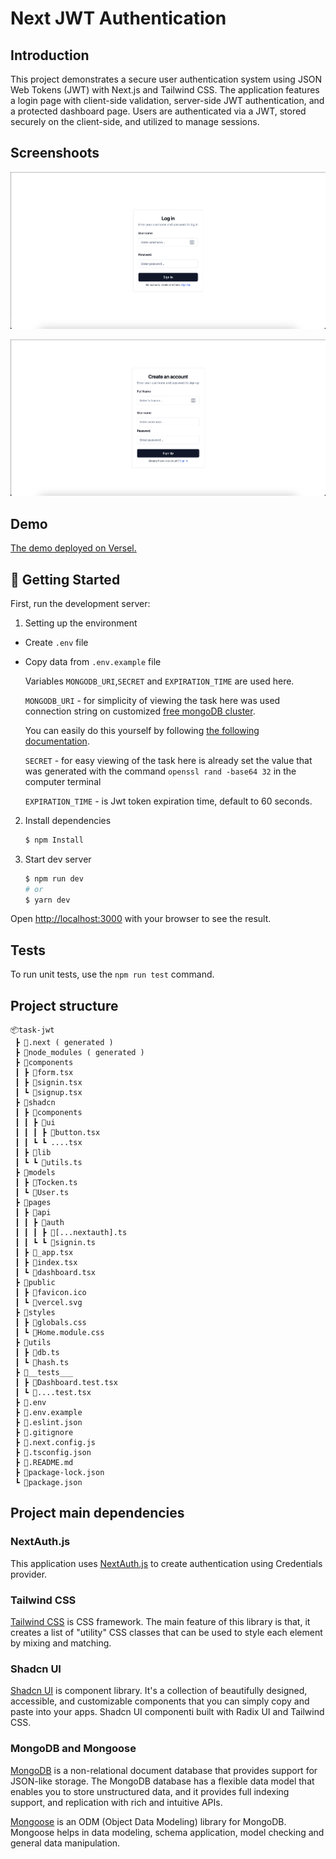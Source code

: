 # Next JWT Authentication

## Introduction

This project demonstrates a secure user authentication system using JSON Web Tokens (JWT) with Next.js and Tailwind CSS. The application features a login page with client-side validation, server-side JWT authentication, and a protected dashboard page. Users are authenticated via a JWT, stored securely on the client-side, and utilized to manage sessions.

## Screenshoots

![Screenshots](./assets/img/screenshot_1.png "Screenshots 1")

![Screenshots](./assets/img/screenshot_2.png "Screenshots 2")

## Demo

[The demo deployed on Versel.](https://next-jwt-nine.vercel.app/)

## 🚀 Getting Started

First, run the development server:

1. Setting up the environment

- Create `.env` file
- Copy data from `.env.example` file

  Variables `MONGODB_URI`,`SECRET` and `EXPIRATION_TIME` are used here.

  `MONGODB_URI` - for simplicity of viewing the task here was used connection string on customized [free mongoDB cluster](https://www.mongodb.com/cloud/atlas).

  You can easily do this yourself by following [the following documentation](https://www.mongodb.com/docs/atlas/tutorial/deploy-free-tier-cluster/).

  `SECRET` - for easy viewing of the task here is already set the value that was generated with the command
  `openssl rand -base64 32` in the computer terminal

  `EXPIRATION_TIME` - is Jwt token expiration time, default to 60 seconds.

2. Install dependencies

   ```bash
   $ npm Install
   ```

3. Start dev server

   ```bash
   $ npm run dev
   # or
   $ yarn dev
   ```

Open [http://localhost:3000](http://localhost:3000) with your browser to see the result.

## Tests

To run unit tests, use the `npm run test` command.

## Project structure

```
📦task-jwt
 ┣ 📂.next ( generated )
 ┣ 📂node_modules ( generated )
 ┣ 📂components
 ┃ ┣ 📜form.tsx
 ┃ ┣ 📜signin.tsx
 ┃ ┗ 📜signup.tsx
 ┣ 📂shadcn
 ┃ ┣ 📂components
 ┃ ┃ ┣ 📂ui
 ┃ ┃ ┃ ┣ 📜button.tsx
 ┃ ┃ ┗ ┗ ....tsx
 ┃ ┣ 📂lib
 ┃ ┗ ┗ 📜utils.ts
 ┣ 📂models
 ┃ ┣ 📜Tocken.ts
 ┃ ┗ 📜User.ts
 ┣ 📂pages
 ┃ ┣ 📂api
 ┃ ┃ ┣ 📂auth
 ┃ ┃ ┃ ┣ 📜[...nextauth].ts
 ┃ ┃ ┗ ┗ 📜signin.ts
 ┃ ┣ 📜_app.tsx
 ┃ ┣ 📜index.tsx
 ┃ ┗ 📜dashboard.tsx
 ┣ 📂public
 ┃ ┣ 📜favicon.ico
 ┃ ┗ 📜vercel.svg
 ┣ 📂styles
 ┃ ┣ 📜globals.css
 ┃ ┗ 📜Home.module.css
 ┣ 📂utils
 ┃ ┣ 📜db.ts
 ┃ ┗ 📜hash.ts
 ┣ 📂__tests___
 ┃ ┣ 📜Dashboard.test.tsx
 ┃ ┗ 📜....test.tsx
 ┣ 📜.env
 ┣ 📜.env.example
 ┣ 📜.eslint.json
 ┣ 📜.gitignore
 ┣ 📜.next.config.js
 ┣ 📜.tsconfig.json
 ┣ 📜.README.md
 ┣ 📜package-lock.json
 ┗ 📜package.json
```

## Project main dependencies

### NextAuth.js

This application uses [NextAuth.js](https://next-auth.js.org) to create authentication using Credentials provider.

### Tailwind CSS

[Tailwind CSS](https://tailwindcss.com/) is CSS framework. The main feature of this library is that, it creates a list of "utility" CSS classes that can be used to style each element by mixing and matching.

### Shadcn UI

[Shadcn UI](https://ui.shadcn.com/) is component library. It's a collection of beautifully designed, accessible, and customizable components that you can simply copy and paste into your apps. Shadcn UI componentі built with Radix UI and Tailwind CSS.

### MongoDB and Mongoose

[MongoDB](https://www.mongodb.com/what-is-mongodb) is a non-relational document database that provides support for JSON-like storage. The MongoDB database has a flexible data model that enables you to store unstructured data, and it provides full indexing support, and replication with rich and intuitive APIs.

[Mongoose](https://www.mongodb.com/developer/languages/javascript/getting-started-with-mongodb-and-mongoose/) is an ODM (Object Data Modeling) library for MongoDB. Mongoose helps in data modeling, schema application, model checking and general data manipulation.
